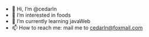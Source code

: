 - 👋 Hi, I’m @cedarln
- 👀 I’m interested in foods
- 🌱 I’m currently learning javaWeb
- 📫 How to reach me: mail me to cedarln@foxmail.com

<!---
cedarln/cedarln is a ✨ special ✨ repository because its `README.md` (this file) appears on your GitHub profile.
You can click the Preview link to take a look at your changes.
--->
